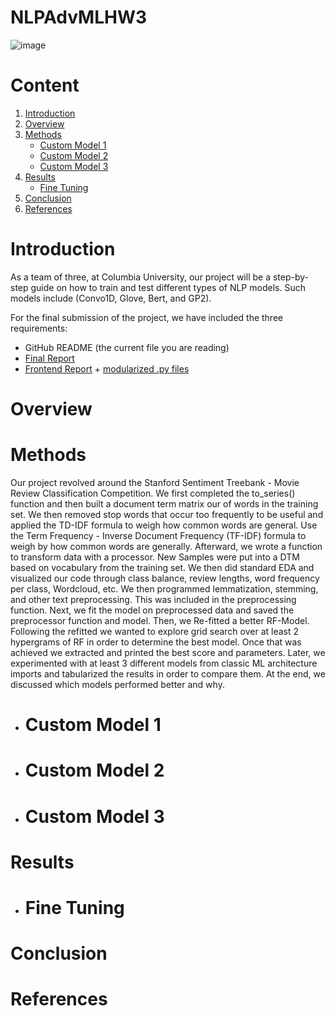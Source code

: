 # NLPAdvMLHW3
![image](https://github.com/fsarshad/NLPAdvMLHW3/assets/51839755/f8186818-767e-42ed-ba4b-53ab8d0d3822)

# Content
1. [Introduction](#introduction)
2. [Overview](#Overview)
3. [Methods](#Methods)
    * [Custom Model 1](#custom-model-1)
    * [Custom Model 2](#custom-model-2)
    * [Custom Model 3](#custom-model-3)
4. [Results](#Results)
    * [Fine Tuning](#fine-tuning)
5. [Conclusion](#Conclusion)
6. [References](#References)

# Introduction

As a team of three, at Columbia University, our project will be a step-by-step guide on how to train and test different types of NLP models. Such models include (Convo1D, Glove, Bert, and GP2). 

For the final submission of the project, we have included the three requirements: 
- GitHub README (the current file you are reading)
- [Final Report]()
- [Frontend Report]() + [modularized .py files]()

# Overview 


# Methods  

Our project revolved around the Stanford Sentiment Treebank - Movie Review Classification Competition. We first completed the to_series() function and then built a document term matrix our of words in the training set. We then removed stop words that occur too frequently to be useful and applied the TD-IDF formula to weigh how common words are general. 
Use the Term Frequency - Inverse Document Frequency (TF-IDF) formula to weigh by how common words are generally. Afterward, we wrote a function to transform data with a processor. New Samples were put into a DTM based on vocabulary from the training set. We then did standard EDA and visualized our code through class balance, review lengths, word frequency per class, Wordcloud, etc. We then programmed lemmatization, stemming, and other text preprocessing. This was included in the preprocessing function. Next, we fit the model on preprocessed data and saved the preprocessor function and model. Then, we Re-fitted a better RF-Model. Following the refitted we wanted to explore grid search over at least 2 hypergrams of RF in order to determine the best model. Once that was achieved we extracted and printed the best score and parameters. Later, we experimented with at least 3 different models from classic ML architecture imports and tabularized the results in order to compare them. At the end, we discussed which models performed better and why. 

* # Custom Model 1
  
* # Custom Model 2 

* # Custom Model 3 

# Results 

* # Fine Tuning 

# Conclusion 

# References 

